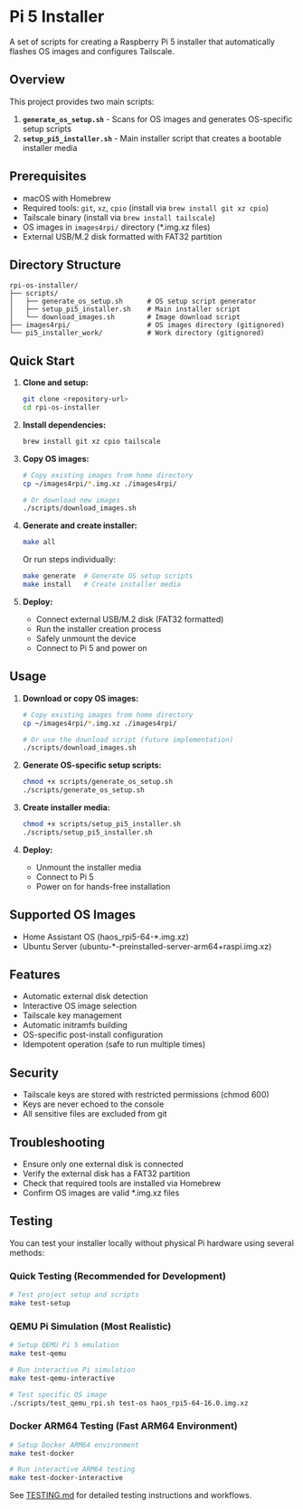 # Pi 5 Installer

A set of scripts for creating a Raspberry Pi 5 installer that automatically flashes OS images and configures Tailscale.

## Overview

This project provides two main scripts:

1. **`generate_os_setup.sh`** - Scans for OS images and generates OS-specific setup scripts
2. **`setup_pi5_installer.sh`** - Main installer script that creates a bootable installer media

## Prerequisites

- macOS with Homebrew
- Required tools: `git`, `xz`, `cpio` (install via `brew install git xz cpio`)
- Tailscale binary (install via `brew install tailscale`)
- OS images in `images4rpi/` directory (*.img.xz files)
- External USB/M.2 disk formatted with FAT32 partition

## Directory Structure

```
rpi-os-installer/
├── scripts/
│   ├── generate_os_setup.sh      # OS setup script generator
│   ├── setup_pi5_installer.sh    # Main installer script
│   └── download_images.sh        # Image download script
├── images4rpi/                   # OS images directory (gitignored)
└── pi5_installer_work/           # Work directory (gitignored)
```

## Quick Start

1. **Clone and setup:**
   ```bash
   git clone <repository-url>
   cd rpi-os-installer
   ```

2. **Install dependencies:**
   ```bash
   brew install git xz cpio tailscale
   ```

3. **Copy OS images:**
   ```bash
   # Copy existing images from home directory
   cp ~/images4rpi/*.img.xz ./images4rpi/
   
   # Or download new images
   ./scripts/download_images.sh
   ```

4. **Generate and create installer:**
   ```bash
   make all
   ```

   Or run steps individually:
   ```bash
   make generate  # Generate OS setup scripts
   make install   # Create installer media
   ```

5. **Deploy:**
   - Connect external USB/M.2 disk (FAT32 formatted)
   - Run the installer creation process
   - Safely unmount the device
   - Connect to Pi 5 and power on

## Usage

1. **Download or copy OS images:**
   ```bash
   # Copy existing images from home directory
   cp ~/images4rpi/*.img.xz ./images4rpi/
   
   # Or use the download script (future implementation)
   ./scripts/download_images.sh
   ```

2. **Generate OS-specific setup scripts:**
   ```bash
   chmod +x scripts/generate_os_setup.sh
   ./scripts/generate_os_setup.sh
   ```

3. **Create installer media:**
   ```bash
   chmod +x scripts/setup_pi5_installer.sh
   ./scripts/setup_pi5_installer.sh
   ```

4. **Deploy:**
   - Unmount the installer media
   - Connect to Pi 5
   - Power on for hands-free installation

## Supported OS Images

- Home Assistant OS (haos_rpi5-64-*.img.xz)
- Ubuntu Server (ubuntu-*-preinstalled-server-arm64+raspi.img.xz)

## Features

- Automatic external disk detection
- Interactive OS image selection
- Tailscale key management
- Automatic initramfs building
- OS-specific post-install configuration
- Idempotent operation (safe to run multiple times)

## Security

- Tailscale keys are stored with restricted permissions (chmod 600)
- Keys are never echoed to the console
- All sensitive files are excluded from git

## Troubleshooting

- Ensure only one external disk is connected
- Verify the external disk has a FAT32 partition
- Check that required tools are installed via Homebrew
- Confirm OS images are valid *.img.xz files

## Testing

You can test your installer locally without physical Pi hardware using several methods:

### Quick Testing (Recommended for Development)
```bash
# Test project setup and scripts
make test-setup
```

### QEMU Pi Simulation (Most Realistic)
```bash
# Setup QEMU Pi 5 emulation
make test-qemu

# Run interactive Pi simulation
make test-qemu-interactive

# Test specific OS image
./scripts/test_qemu_rpi.sh test-os haos_rpi5-64-16.0.img.xz
```

### Docker ARM64 Testing (Fast ARM64 Environment)
```bash
# Setup Docker ARM64 environment
make test-docker

# Run interactive ARM64 testing
make test-docker-interactive
```

See [TESTING.md](TESTING.md) for detailed testing instructions and workflows.
